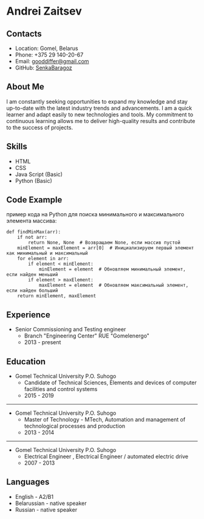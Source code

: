 # Andrei Zaitsev
## Contacts
* Location: Gomel, Belarus
* Phone: +375 29 140-20-67
* Email: gooddiffer@gmail.com
* GitHub: [SenkaBaragoz](https://github.com/SenkaBaragoz "My GH profile")
## About Me
I am constantly seeking opportunities to expand my knowledge and stay up-to-date with the latest industry trends and advancements. I am a quick learner and adapt easily to new technologies and tools. My commitment to continuous learning allows me to deliver high-quality results and contribute to the success of projects.
## Skills
* HTML
* CSS
* Java Script (Basic)
* Python (Basic)
## Code Example
пример кода на Python для поиска минимального и максимального элемента массива:
```
def findMinMax(arr):
    if not arr:
        return None, None  # Возвращаем None, если массив пустой
    minElement = maxElement = arr[0]  # Инициализируем первый элемент как минимальный и максимальный
    for element in arr:
        if element < minElement:
            minElement = element  # Обновляем минимальный элемент, если найден меньший
        if element > maxElement:
            maxElement = element  # Обновляем максимальный элемент, если найден больший
    return minElement, maxElement
```
## Experience
* Senior Commissioning and Testing engineer
    + Branch "Engineering Center" RUE "Gomelenergo" 
    + 2013 - present
## Education
* Gomel Technical University P.O. Suhogo
    + Candidate of Technical Sciences, Elements and devices of computer facilities and control systems
    + 2015 - 2019
---
* Gomel Technical University P.O. Suhogo
    + Master of Technology - MTech, Automation and management of technological processes and production
    + 2013 - 2014
---
* Gomel Technical University P.O. Suhogo
    + Electrical Engineer , Electrical Engineer / automated electric drive
    + 2007 - 2013
## Languages
* English - А2/B1
* Belarussian - native speaker
* Russian - native speaker

